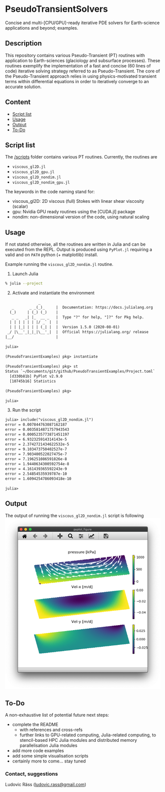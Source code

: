# PseudoTransientSolvers
Concise and multi-[CPU/GPU]-ready iterative PDE solvers for Earth-science applications and beyond; examples.


## Description
This repository contains various Pseudo-Transient (PT) routines with application to Earth-sciences (glaciology and subsurface processes). These routines exemplify the implementation of a fast and concise (60 lines of code) iterative solving strategy referred to as Pseudo-Transient. The core of the Pseudo-Transient approach relies in using physics-motivated transient terms within differential equations in order to iteratively converge to an accurate solution.


## Content
* [Script list](#script-list)
* [Usage](#usage)
* [Output](#output)
* [To-Do](#to-do)


## Script list
The [/scripts](/scripts/) folder contains various PT routines. Currently, the routines are
- `viscous_gl2D.jl`
- `viscous_gl2D_gpu.jl`
- `viscous_gl2D_nondim.jl`
- `viscous_gl2D_nondim_gpu.jl`

The keywords in the code naming stand for:
- viscous_gl2D: 2D viscous (full) Stokes with linear shear viscosity (scalar)
- gpu: Nvidia GPU ready routines using the [CUDA.jl] package
- nondim: non-dimensional version of the code, using natural scaling


## Usage
If not stated otherwise, all the routines are written in Julia and can be executed from the REPL. Output is produced using `PyPlot.jl` requiring a valid and on `PATH` python (+ matplotlib) install.

Example running the `viscous_gl2D_nondim.jl` routine.

1. Launch Julia
```sh
% julia --project
```
2. Activate and instantiate the environment
```julia-repl
               _
   _       _ _(_)_     |  Documentation: https://docs.julialang.org
  (_)     | (_) (_)    |
   _ _   _| |_  __ _   |  Type "?" for help, "]?" for Pkg help.
  | | | | | | |/ _` |  |
  | | |_| | | | (_| |  |  Version 1.5.0 (2020-08-01)
 _/ |\__'_|_|_|\__'_|  |  Official https://julialang.org/ release
|__/                   |

julia> 

(PseudoTransientExamples) pkg> instantiate

(PseudoTransientExamples) pkg> st
Status `~/Documents/git/github/PseudoTransientExamples/Project.toml`
  [d330b81b] PyPlot v2.9.0
  [10745b16] Statistics

(PseudoTransientExamples) pkg> 

julia> 
```
3. Run the script
```julia-repl
julia> include("viscous_gl2D_nondim.jl")
error = 0.007844763087162187
error = 0.0035814871757943543
error = 0.0005235773871451197
error = 6.932325914314143e-5
error = 2.3742721434622532e-5
error = 9.103473750402527e-7
error = 7.903400522027475e-7
error = 7.196251086591826e-8
error = 1.9440634300592754e-8
error = 4.161439365592243e-9
error = 2.54854535939787e-10
error = 1.6094254786093418e-10

julia> 
```

## Output
The output of running the `viscous_gl2D_nondim.jl` script is following
![Viscous 2D full Stokes flow (2D glacier) with stress free surface](docs/fig_viscous_gl2D_nondim.png)


## To-Do
A non-exhaustive list of potential future next steps:
- complete the README
  - with references and cross-refs
  - further links to GPU-related computing, Julia-related computing, to stencil-based HPC Julia modules and distributed memory parallelisation Julia modules
- add more code examples
- add some simple visualisation scripts
- certainly more to come... stay tuned

### Contact, suggestions
Ludovic Räss (ludovic.rass@gmail.com)

